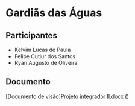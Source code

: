 # Gardiãs das Águas 
## Participantes
- Kelvim Lucas de Paula
- Felipe Cutiur dos Santos
- Ryan Augusto de Oliveira
## Documento 
[Documento de visão][Projeto integrador II.docx](https://github.com/user-attachments/files/21723931/Projeto.integrador.II.docx)
()
